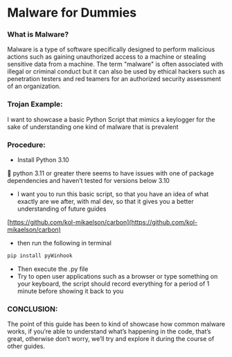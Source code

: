 # Malware for Dummies

### What is Malware?

Malware is a type of software specifically designed to perform malicious actions such as gaining unauthorized access to a machine or stealing sensitive data from a machine. The term "malware" is often associated with illegal or criminal conduct but it can also be used by ethical hackers such as penetration testers and red teamers for an authorized security assessment of an organization.

### Trojan Example:

I want to showcase a basic Python Script that mimics a keylogger for the sake of understanding one kind of malware that is prevalent

### Procedure:

* Install Python 3.10

🚨 python 3.11 or greater there seems to have issues with one of package dependencies and haven’t tested for versions below 3.10

* I want you to run this basic script, so that you have an idea of what exactly are we after, with mal dev, so that it gives you a better understanding of future guides

[https://github.com/kol-mikaelson/carbon](https://github.com/kol-mikaelson/carbon)

* then run the following in terminal

```python
pip install pyWinhook
```

* Then execute the .py file
* Try to open user applications such as a browser or type something on your keyboard, the script should record everything for a period of 1 minute before showing it back to you

### CONCLUSION:

The point of this guide has been to kind of showcase how common malware works, if you’re able to understand what’s happening in the code, that’s great, otherwise don’t worry, we’ll try and explore it during the course of other guides.
